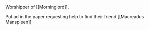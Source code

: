 Worshipper of [[Morninglord]].

Put ad in the paper requesting help to find their friend [[Macreadus Manspleen]]